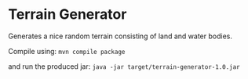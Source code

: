 Terrain Generator
=================

Generates a nice random terrain consisting of land and water bodies.

Compile using:
``
mvn compile package
``

and run the produced jar:
``
java -jar target/terrain-generator-1.0.jar
``
